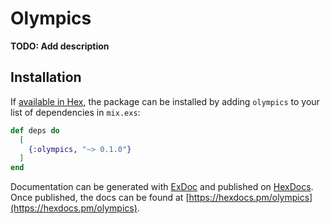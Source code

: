 # Olympics

**TODO: Add description**

## Installation

If [available in Hex](https://hex.pm/docs/publish), the package can be installed
by adding `olympics` to your list of dependencies in `mix.exs`:

```elixir
def deps do
  [
    {:olympics, "~> 0.1.0"}
  ]
end
```

Documentation can be generated with [ExDoc](https://github.com/elixir-lang/ex_doc)
and published on [HexDocs](https://hexdocs.pm). Once published, the docs can
be found at [https://hexdocs.pm/olympics](https://hexdocs.pm/olympics).

